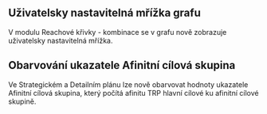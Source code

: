 ﻿---
categories: [fenix]
layout: fenix
---
 ## Uživatelsky nastavitelná mřížka grafu
 V modulu Reachové křivky - kombinace se v grafu nově zobrazuje uživatelsky nastavitelná mřížka.
 

## Obarvování ukazatele Afinitní cílová skupina
 Ve Strategickém a Detailním plánu lze nově obarvovat hodnoty ukazatele Afinitní cílová skupina, který počítá afinitu TRP hlavní cílové ku afinitní cílové skupině.

